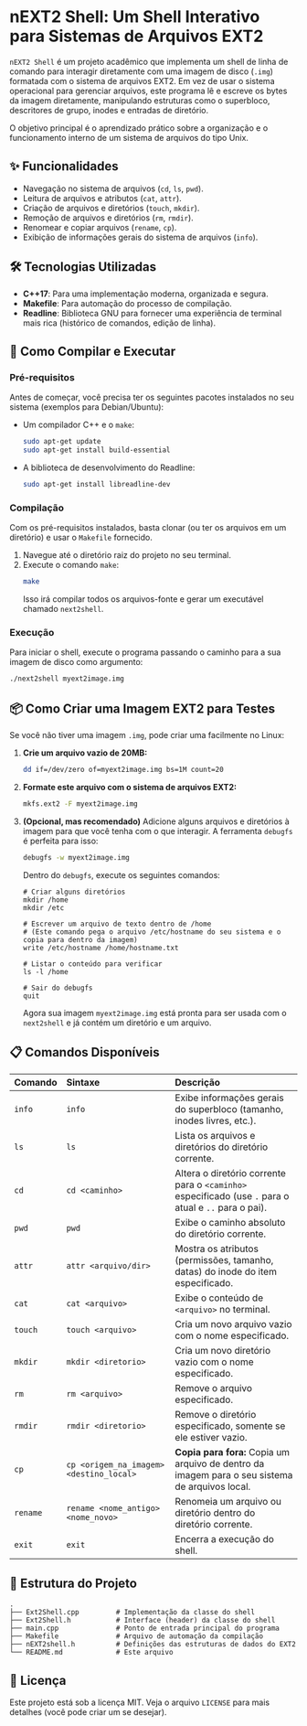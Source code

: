 
# nEXT2 Shell: Um Shell Interativo para Sistemas de Arquivos EXT2

`nEXT2 Shell` é um projeto acadêmico que implementa um shell de linha de comando para interagir diretamente com uma imagem de disco (`.img`) formatada com o sistema de arquivos EXT2. Em vez de usar o sistema operacional para gerenciar arquivos, este programa lê e escreve os bytes da imagem diretamente, manipulando estruturas como o superbloco, descritores de grupo, inodes e entradas de diretório.

O objetivo principal é o aprendizado prático sobre a organização e o funcionamento interno de um sistema de arquivos do tipo Unix.

## ✨ Funcionalidades

  - Navegação no sistema de arquivos (`cd`, `ls`, `pwd`).
  - Leitura de arquivos e atributos (`cat`, `attr`).
  - Criação de arquivos e diretórios (`touch`, `mkdir`).
  - Remoção de arquivos e diretórios (`rm`, `rmdir`).
  - Renomear e copiar arquivos (`rename`, `cp`).
  - Exibição de informações gerais do sistema de arquivos (`info`).

## 🛠️ Tecnologias Utilizadas

  - **C++17**: Para uma implementação moderna, organizada e segura.
  - **Makefile**: Para automação do processo de compilação.
  - **Readline**: Biblioteca GNU para fornecer uma experiência de terminal mais rica (histórico de comandos, edição de linha).

## 🚀 Como Compilar e Executar

### Pré-requisitos

Antes de começar, você precisa ter os seguintes pacotes instalados no seu sistema (exemplos para Debian/Ubuntu):

  - Um compilador C++ e o `make`:
    ```bash
    sudo apt-get update
    sudo apt-get install build-essential
    ```
  - A biblioteca de desenvolvimento do Readline:
    ```bash
    sudo apt-get install libreadline-dev
    ```

### Compilação

Com os pré-requisitos instalados, basta clonar (ou ter os arquivos em um diretório) e usar o `Makefile` fornecido.

1.  Navegue até o diretório raiz do projeto no seu terminal.
2.  Execute o comando `make`:
    ```bash
    make
    ```
    Isso irá compilar todos os arquivos-fonte e gerar um executável chamado `next2shell`.

### Execução

Para iniciar o shell, execute o programa passando o caminho para a sua imagem de disco como argumento:

```bash
./next2shell myext2image.img
```

## 📦 Como Criar uma Imagem EXT2 para Testes

Se você não tiver uma imagem `.img`, pode criar uma facilmente no Linux:

1.  **Crie um arquivo vazio de 20MB:**

    ```bash
    dd if=/dev/zero of=myext2image.img bs=1M count=20
    ```

2.  **Formate este arquivo com o sistema de arquivos EXT2:**

    ```bash
    mkfs.ext2 -F myext2image.img
    ```

3.  **(Opcional, mas recomendado)** Adicione alguns arquivos e diretórios à imagem para que você tenha com o que interagir. A ferramenta `debugfs` é perfeita para isso:

    ```bash
    debugfs -w myext2image.img
    ```

    Dentro do `debugfs`, execute os seguintes comandos:

    ```
    # Criar alguns diretórios
    mkdir /home
    mkdir /etc

    # Escrever um arquivo de texto dentro de /home
    # (Este comando pega o arquivo /etc/hostname do seu sistema e o copia para dentro da imagem)
    write /etc/hostname /home/hostname.txt

    # Listar o conteúdo para verificar
    ls -l /home

    # Sair do debugfs
    quit
    ```

    Agora sua imagem `myext2image.img` está pronta para ser usada com o `next2shell` e já contém um diretório e um arquivo.

## 📋 Comandos Disponíveis

| Comando  | Sintaxe                               | Descrição                                                                                                    |
| :------- | :------------------------------------ | :------------------------------------------------------------------------------------------------------------- |
| `info`   | `info`                                | Exibe informações gerais do superbloco (tamanho, inodes livres, etc.).                                         |
| `ls`     | `ls`                                  | Lista os arquivos e diretórios do diretório corrente.                                                          |
| `cd`     | `cd <caminho>`                        | Altera o diretório corrente para o `<caminho>` especificado (use `.` para o atual e `..` para o pai).          |
| `pwd`    | `pwd`                                 | Exibe o caminho absoluto do diretório corrente.                                                                |
| `attr`   | `attr <arquivo/dir>`                  | Mostra os atributos (permissões, tamanho, datas) do inode do item especificado.                                |
| `cat`    | `cat <arquivo>`                       | Exibe o conteúdo de `<arquivo>` no terminal.                                                                   |
| `touch`  | `touch <arquivo>`                     | Cria um novo arquivo vazio com o nome especificado.                                                            |
| `mkdir`  | `mkdir <diretorio>`                   | Cria um novo diretório vazio com o nome especificado.                                                          |
| `rm`     | `rm <arquivo>`                        | Remove o arquivo especificado.                                                                                 |
| `rmdir`  | `rmdir <diretorio>`                   | Remove o diretório especificado, somente se ele estiver vazio.                                                 |
| `cp`     | `cp <origem_na_imagem> <destino_local>` | **Copia para fora:** Copia um arquivo de dentro da imagem para o seu sistema de arquivos local.                |
| `rename` | `rename <nome_antigo> <nome_novo>`    | Renomeia um arquivo ou diretório dentro do diretório corrente.                                                 |
| `exit`   | `exit`                                | Encerra a execução do shell.                                                                                   |

## 📂 Estrutura do Projeto

```
.
├── Ext2Shell.cpp         # Implementação da classe do shell
├── Ext2Shell.h           # Interface (header) da classe do shell
├── main.cpp              # Ponto de entrada principal do programa
├── Makefile              # Arquivo de automação da compilação
├── nEXT2shell.h          # Definições das estruturas de dados do EXT2
└── README.md             # Este arquivo
```

## 📄 Licença

Este projeto está sob a licença MIT. Veja o arquivo `LICENSE` para mais detalhes (você pode criar um se desejar).
